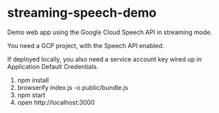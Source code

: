 # streaming-speech-demo
Demo web app using the Google Cloud Speech API in streaming mode.

You need a GCP project, with the Speech API enabled.

If deployed locally, you also need a service account key wired up in Application Default Credentials.

1. npm install
2. browserify index.js -o public/bundle.js
3. npm start
4. open http://localhost:3000

